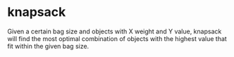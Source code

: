 # knapsack

Given a certain bag size and objects with X weight and Y value, knapsack will find the most optimal combination of objects with the highest value that fit within the given bag size.
